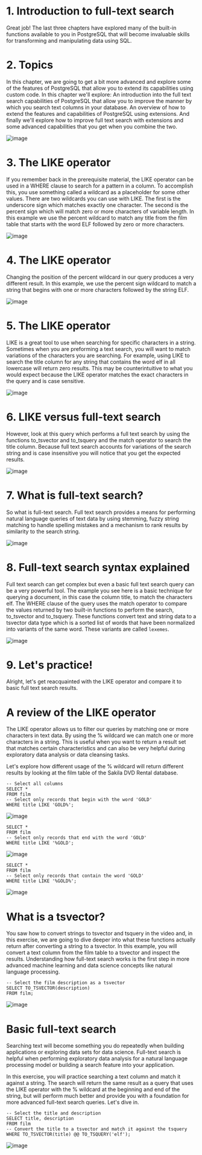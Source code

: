 # 1. Introduction to full-text search

Great job! The last three chapters have explored many of the built-in functions available to you in PostgreSQL that will become invaluable skills for transforming and manipulating data using SQL.

# 2. Topics

In this chapter, we are going to get a bit more advanced and explore some of the features of PostgreSQL that allow you to extend its capabilities using custom code. In this chapter we'll explore: An introduction into the full text search capabilities of PostgreSQL that allow you to improve the manner by which you search text columns in your database. An overview of how to extend the features and capabilities of PostgreSQL using extensions. And finally we'll explore how to improve full text search with extensions and some advanced capabilities that you get when you combine the two.

![image](https://github.com/artempohribnyi/datacamp/assets/113499718/e601be49-1325-4c65-af37-6f2d9b97d414)


# 3. The LIKE operator

If you remember back in the prerequisite material, the LIKE operator can be used in a WHERE clause to search for a pattern in a column. To accomplish this, you use something called a wildcard as a placeholder for some other values. There are two wildcards you can use with LIKE. The first is the underscore sign which matches exactly one character. The second is the percent sign which will match zero or more characters of variable length. In this example we use the percent wildcard to match any title from the film table that starts with the word ELF followed by zero or more characters.

![image](https://github.com/artempohribnyi/datacamp/assets/113499718/3ff693bf-608d-4a5a-97f2-27047a9cad06)


# 4. The LIKE operator

Changing the position of the percent wildcard in our query produces a very different result. In this example, we use the percent sign wildcard to match a string that begins with one or more characters followed by the string ELF.

![image](https://github.com/artempohribnyi/datacamp/assets/113499718/2b22b754-e318-449d-907b-cd29f9fb934a)


# 5. The LIKE operator

LIKE is a great tool to use when searching for specific characters in a string. Sometimes when you are preforming a text search, you will want to match variations of the characters you are searching. For example, using LIKE to search the title column for any string that contains the word elf in all lowercase will return zero results. This may be counterintuitive to what you would expect because the LIKE operator matches the exact characters in the query and is case sensitive.

![image](https://github.com/artempohribnyi/datacamp/assets/113499718/fae450dc-aa83-418a-8dd3-ee243f32fd5b)


# 6. LIKE versus full-text search

However, look at this query which performs a full text search by using the functions to_tsvector and to_tsquery and the match operator to search the title column. Because full text search accounts for variations of the search string and is case insensitive you will notice that you get the expected results.

![image](https://github.com/artempohribnyi/datacamp/assets/113499718/66dc57f7-491e-48c1-84b1-0baa61143cd2)


# 7. What is full-text search?

So what is full-text search. Full text search provides a means for performing natural language queries of text data by using stemming, fuzzy string matching to handle spelling mistakes and a mechanism to rank results by similarity to the search string.

![image](https://github.com/artempohribnyi/datacamp/assets/113499718/5044dc34-eebc-4a07-9a44-cd47bc0c0bbd)


# 8. Full-text search syntax explained

Full text search can get complex but even a basic full text search query can be a very powerful tool. The example you see here is a basic technique for querying a document, in this case the column title, to match the characters elf. The WHERE clause of the query uses the match operator to compare the values returned by two built-in functions to perform the search, to_tsvector and to_tsquery. These functions convert text and string data to a tsvector data type which is a sorted list of words that have been normalized into variants of the same word. These variants are called `lexemes`.

![image](https://github.com/artempohribnyi/datacamp/assets/113499718/f6bf13aa-0603-4cad-914d-3c0a736d0ec2)


# 9. Let's practice!

Alright, let's get reacquainted with the LIKE operator and compare it to basic full text search results.

# A review of the LIKE operator

The LIKE operator allows us to filter our queries by matching one or more characters in text data. By using the % wildcard we can match one or more characters in a string. This is useful when you want to return a result set that matches certain characteristics and can also be very helpful during exploratory data analysis or data cleansing tasks.

Let's explore how different usage of the % wildcard will return different results by looking at the film table of the Sakila DVD Rental database.

```
-- Select all columns
SELECT *
FROM film
-- Select only records that begin with the word 'GOLD'
WHERE title LIKE 'GOLD%';
```
![image](https://github.com/artempohribnyi/datacamp/assets/113499718/e7aea956-7d56-4883-b82a-1eb0dab4d927)

```
SELECT *
FROM film
-- Select only records that end with the word 'GOLD'
WHERE title LIKE '%GOLD';
```
![image](https://github.com/artempohribnyi/datacamp/assets/113499718/0c5f6fab-2ef4-404e-8bc7-954ed95cf33e)

```
SELECT *
FROM film
-- Select only records that contain the word 'GOLD'
WHERE title LIKE '%GOLD%';
```
![image](https://github.com/artempohribnyi/datacamp/assets/113499718/06cc7746-7222-4ebd-95e6-6586f125168e)

# What is a tsvector?

You saw how to convert strings to tsvector and tsquery in the video and, in this exercise, we are going to dive deeper into what these functions actually return after converting a string to a tsvector. In this example, you will convert a text column from the film table to a tsvector and inspect the results. Understanding how full-text search works is the first step in more advanced machine learning and data science concepts like natural language processing.

```
-- Select the film description as a tsvector
SELECT TO_TSVECTOR(description)
FROM film;
```
![image](https://github.com/artempohribnyi/datacamp/assets/113499718/a79007f5-8253-4573-a5bb-9b00407620a2)

# Basic full-text search

Searching text will become something you do repeatedly when building applications or exploring data sets for data science. Full-text search is helpful when performing exploratory data analysis for a natural language processing model or building a search feature into your application.

In this exercise, you will practice searching a text column and match it against a string. The search will return the same result as a query that uses the LIKE operator with the % wildcard at the beginning and end of the string, but will perform much better and provide you with a foundation for more advanced full-text search queries. Let's dive in.

```
-- Select the title and description
SELECT title, description
FROM film
-- Convert the title to a tsvector and match it against the tsquery 
WHERE TO_TSVECTOR(title) @@ TO_TSQUERY('elf');
```
![image](https://github.com/artempohribnyi/datacamp/assets/113499718/a3b79d67-3237-4cf5-96b9-927a6d7bac02)
